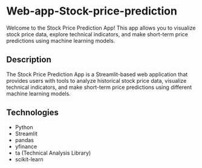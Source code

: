 # Web-app-Stock-price-prediction
 
Welcome to the Stock Price Prediction App! This app allows you to visualize stock price data, explore technical indicators, and make short-term price predictions using machine learning models.

## Description
The Stock Price Prediction App is a Streamlit-based web application that provides users with tools to analyze historical stock price data, visualize technical indicators, and make short-term price predictions using different machine learning models.

## Technologies
- Python
- Streamlit
- pandas
- yfinance
- ta (Technical Analysis Library)
- scikit-learn
